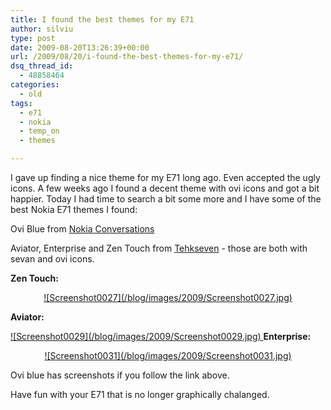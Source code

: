 ```yaml
---
title: I found the best themes for my E71
author: silviu
type: post
date: 2009-08-20T13:26:39+00:00
url: /2009/08/20/i-found-the-best-themes-for-my-e71/
dsq_thread_id:
  - 48858464
categories:
  - old
tags:
  - e71
  - nokia
  - temp_on
  - themes

---
```

I gave up finding a nice theme for my E71 long ago. Even accepted the ugly icons. A few weeks ago I found a decent theme with ovi icons and got a bit happier. Today I had time to search a bit some more and I have some of the best Nokia E71 themes I found:

Ovi Blue from <a href="http://conversations.nokia.com/2009/02/26/heres-that-ovi-theme/" target="_blank" rel="noopener">Nokia Conversations</a>

Aviator, Enterprise and Zen Touch from [Tehkseven][1] - those are both with sevan and ovi icons.

**Zen Touch:**

<p style="text-align: center">
  <a href="http://blog.silviuvulcan.ro/wp-content/uploads/sites/2/2009/08/Screenshot0026.jpg">![Screenshot0027](/blog/images/2009/Screenshot0027.jpg) </a>
</p>

**Aviator:**

<p style="text-align: left">
  <a href="http://blog.silviuvulcan.ro/wp-content/uploads/sites/2/2009/08/Screenshot0028.jpg">![Screenshot0029](/blog/images/2009/Screenshot0029.jpg) </a><strong>Enterprise:</strong>
</p>

<p style="text-align: center">
  <a href="http://blog.silviuvulcan.ro/wp-content/uploads/sites/2/2009/08/Screenshot0030.jpg">![Screenshot0031](/blog/images/2009/Screenshot0031.jpg) </a>
</p>

Ovi blue has screenshots if you follow the link above.

Have fun with your E71 that is no longer graphically chalanged.

 [1]: http://themes.tehkseven.net/